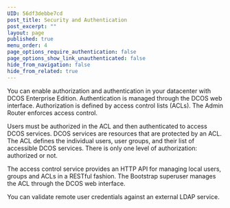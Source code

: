 ```yaml
---
UID: 56df3debbe7cd
post_title: Security and Authentication
post_excerpt: ""
layout: page
published: true
menu_order: 4
page_options_require_authentication: false
page_options_show_link_unauthenticated: false
hide_from_navigation: false
hide_from_related: true
---
```

<p>You can enable authorization and authentication in your datacenter with DCOS Enterprise Edition. Authentication is managed through the DCOS web interface. Authorization is defined by access control lists (ACLs). The Admin Router enforces access control.</p>

<p>Users must be authorized in the ACL and then authenticated to access DCOS services. DCOS services are resources that are protected by an ACL. The ACL defines the individual users, user groups, and their list of accessible DCOS services. There is only one level of authorization: authorized or not.</p>

<p>The access control service provides an HTTP API for managing local users, groups and ACLs in a RESTful fashion. The Bootstrap superuser manages the ACL through the DCOS web interface.</p>

<p>You can validate remote user credentials against an external LDAP service.</p>